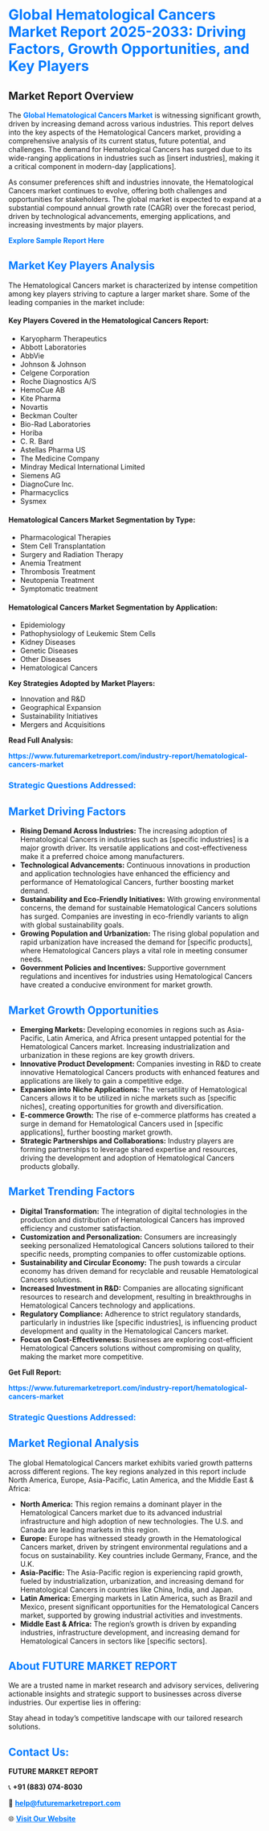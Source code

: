 <h1 style="color: #007BFF;">Global Hematological Cancers Market Report 2025-2033: Driving Factors, Growth Opportunities, and Key Players</h1>

<section id="overview">
<h2>Market Report Overview</h2>
<p>The <a href="https://www.futuremarketreport.com/industry-report/hematological-cancers-market" style="color: #007BFF; text-decoration: none;"><strong>Global Hematological Cancers Market</strong></a> is witnessing significant growth, driven by increasing demand across various industries. This report delves into the key aspects of the Hematological Cancers market, providing a comprehensive analysis of its current status, future potential, and challenges. The demand for Hematological Cancers has surged due to its wide-ranging applications in industries such as [insert industries], making it a critical component in modern-day [applications].</p>
<p>As consumer preferences shift and industries innovate, the Hematological Cancers market continues to evolve, offering both challenges and opportunities for stakeholders. The global market is expected to expand at a substantial compound annual growth rate (CAGR) over the forecast period, driven by technological advancements, emerging applications, and increasing investments by major players.</p>
</section>

<section id="overview">
<p><a href="https://www.futuremarketreport.com/request-sample/reportId=122242" style="color: #007BFF; text-decoration: none;"><strong>Explore Sample Report Here</strong></a></p>
</section>

<section id="key-players">
<h2 style="color: #007BFF;">Market Key Players Analysis</h2>
<p>The Hematological Cancers market is characterized by intense competition among key players striving to capture a larger market share. Some of the leading companies in the market include:</p>
<h4>Key Players Covered in the Hematological Cancers Report:</h4>
<ul><li>Karyopharm Therapeutics</li><li>Abbott Laboratories</li><li>AbbVie</li><li>Johnson &amp; Johnson</li><li>Celgene Corporation</li><li>Roche Diagnostics A/S</li><li>HemoCue AB</li><li>Kite Pharma</li><li>Novartis</li><li>Beckman Coulter</li><li>Bio-Rad Laboratories</li><li>Horiba</li><li>C. R. Bard</li><li>Astellas Pharma US</li><li>The Medicine Company</li><li>Mindray Medical International Limited</li><li>Siemens AG</li><li>DiagnoCure Inc.</li><li>Pharmacyclics</li><li>Sysmex</li></ul>
<h4>Hematological Cancers Market Segmentation by Type:</h4>
<ul><li>Pharmacological Therapies</li><li>Stem Cell Transplantation</li><li>Surgery and Radiation Therapy</li><li>Anemia Treatment</li><li>Thrombosis Treatment</li><li>Neutopenia Treatment</li><li>Symptomatic treatment</li></ul>

<h4>Hematological Cancers Market Segmentation by Application:</h4>
<ul><li>Epidemiology</li><li>Pathophysiology of Leukemic Stem Cells</li><li>Kidney Diseases</li><li>Genetic Diseases</li><li>Other Diseases</li><li>Hematological Cancers</li></ul>
<p><strong>Key Strategies Adopted by Market Players:</strong></p>
<ul>
<li>Innovation and R&D</li>
<li>Geographical Expansion</li>
<li>Sustainability Initiatives</li>
<li>Mergers and Acquisitions</li>
</ul>
</section>

<section>
<p><strong>Read Full Analysis: </strong></p><a href="https://www.futuremarketreport.com/industry-report/hematological-cancers-market" style="color: #007BFF; text-decoration: none;"><strong>https://www.futuremarketreport.com/industry-report/hematological-cancers-market</strong></a>
<h3 style="color: #007BFF;">Strategic Questions Addressed:</h3>
</section>

<section id="driving-factors">
<h2 style="color: #007BFF;">Market Driving Factors</h2>
<ul>
<li><strong>Rising Demand Across Industries:</strong> The increasing adoption of Hematological Cancers in industries such as [specific industries] is a major growth driver. Its versatile applications and cost-effectiveness make it a preferred choice among manufacturers.</li>
<li><strong>Technological Advancements:</strong> Continuous innovations in production and application technologies have enhanced the efficiency and performance of Hematological Cancers, further boosting market demand.</li>
<li><strong>Sustainability and Eco-Friendly Initiatives:</strong> With growing environmental concerns, the demand for sustainable Hematological Cancers solutions has surged. Companies are investing in eco-friendly variants to align with global sustainability goals.</li>
<li><strong>Growing Population and Urbanization:</strong> The rising global population and rapid urbanization have increased the demand for [specific products], where Hematological Cancers plays a vital role in meeting consumer needs.</li>
<li><strong>Government Policies and Incentives:</strong> Supportive government regulations and incentives for industries using Hematological Cancers have created a conducive environment for market growth.</li>
</ul>
</section>

<section id="growth-opportunities">
<h2 style="color: #007BFF;">Market Growth Opportunities</h2>
<ul>
<li><strong>Emerging Markets:</strong> Developing economies in regions such as Asia-Pacific, Latin America, and Africa present untapped potential for the Hematological Cancers market. Increasing industrialization and urbanization in these regions are key growth drivers.</li>
<li><strong>Innovative Product Development:</strong> Companies investing in R&D to create innovative Hematological Cancers products with enhanced features and applications are likely to gain a competitive edge.</li>
<li><strong>Expansion into Niche Applications:</strong> The versatility of Hematological Cancers allows it to be utilized in niche markets such as [specific niches], creating opportunities for growth and diversification.</li>
<li><strong>E-commerce Growth:</strong> The rise of e-commerce platforms has created a surge in demand for Hematological Cancers used in [specific applications], further boosting market growth.</li>
<li><strong>Strategic Partnerships and Collaborations:</strong> Industry players are forming partnerships to leverage shared expertise and resources, driving the development and adoption of Hematological Cancers products globally.</li>
</ul>
</section>

<section id="trending-factors">
<h2 style="color: #007BFF;">Market Trending Factors</h2>
<ul>
<li><strong>Digital Transformation:</strong> The integration of digital technologies in the production and distribution of Hematological Cancers has improved efficiency and customer satisfaction.</li>
<li><strong>Customization and Personalization:</strong> Consumers are increasingly seeking personalized Hematological Cancers solutions tailored to their specific needs, prompting companies to offer customizable options.</li>
<li><strong>Sustainability and Circular Economy:</strong> The push towards a circular economy has driven demand for recyclable and reusable Hematological Cancers solutions.</li>
<li><strong>Increased Investment in R&D:</strong> Companies are allocating significant resources to research and development, resulting in breakthroughs in Hematological Cancers technology and applications.</li>
<li><strong>Regulatory Compliance:</strong> Adherence to strict regulatory standards, particularly in industries like [specific industries], is influencing product development and quality in the Hematological Cancers market.</li>
<li><strong>Focus on Cost-Effectiveness:</strong> Businesses are exploring cost-efficient Hematological Cancers solutions without compromising on quality, making the market more competitive.</li>
</ul>
</section>

<section>
<p><strong>Get Full Report: </strong></p><a href="https://www.futuremarketreport.com/industry-report/hematological-cancers-market" style="color: #007BFF; text-decoration: none;"><strong>https://www.futuremarketreport.com/industry-report/hematological-cancers-market</strong></a>
<h3 style="color: #007BFF;">Strategic Questions Addressed:</h3>
</section>


<section id="regional-analysis">
<h2 style="color: #007BFF;">Market Regional Analysis</h2>
<p>The global Hematological Cancers market exhibits varied growth patterns across different regions. The key regions analyzed in this report include North America, Europe, Asia-Pacific, Latin America, and the Middle East & Africa:</p>
<ul>
<li><strong>North America:</strong> This region remains a dominant player in the Hematological Cancers market due to its advanced industrial infrastructure and high adoption of new technologies. The U.S. and Canada are leading markets in this region.</li>
<li><strong>Europe:</strong> Europe has witnessed steady growth in the Hematological Cancers market, driven by stringent environmental regulations and a focus on sustainability. Key countries include Germany, France, and the U.K.</li>
<li><strong>Asia-Pacific:</strong> The Asia-Pacific region is experiencing rapid growth, fueled by industrialization, urbanization, and increasing demand for Hematological Cancers in countries like China, India, and Japan.</li>
<li><strong>Latin America:</strong> Emerging markets in Latin America, such as Brazil and Mexico, present significant opportunities for the Hematological Cancers market, supported by growing industrial activities and investments.</li>
<li><strong>Middle East & Africa:</strong> The region’s growth is driven by expanding industries, infrastructure development, and increasing demand for Hematological Cancers in sectors like [specific sectors].</li>
</ul>
</section>

<footer>
<h2 style="color: #007BFF;">About FUTURE MARKET REPORT</h2>
<p>We are a trusted name in market research and advisory services, delivering actionable insights and strategic support to businesses across diverse industries. Our expertise lies in offering:</p>

<p>Stay ahead in today’s competitive landscape with our tailored research solutions.</p>

<h2 style="color: #007BFF;">Contact Us:</h2>
<p><strong>FUTURE MARKET REPORT</strong></p>
<p>📞 <strong>+91 (883) 074-8030</strong></p>
<p>📧 <strong><a href="mailto:help@futuremarketreport.com" style="color: #007BFF;">help@futuremarketreport.com</a></strong></p>
<p>🌐 <strong><a href="https://www.futuremarketreport.com/" style="color: #007BFF;">Visit Our Website</a></strong></p>
</footer>